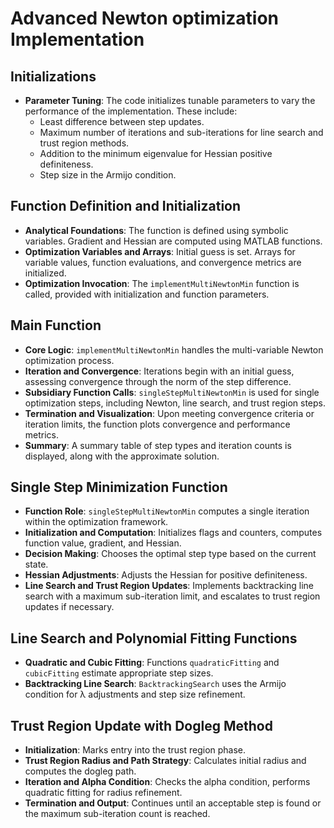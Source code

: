 # Advanced Newton optimization Implementation

## Initializations

- **Parameter Tuning**: The code initializes tunable parameters to vary the performance of the implementation. These include:
  - Least difference between step updates.
  - Maximum number of iterations and sub-iterations for line search and trust region methods.
  - Addition to the minimum eigenvalue for Hessian positive definiteness.
  - Step size in the Armijo condition.

## Function Definition and Initialization

- **Analytical Foundations**: The function is defined using symbolic variables. Gradient and Hessian are computed using MATLAB functions.
- **Optimization Variables and Arrays**: Initial guess is set. Arrays for variable values, function evaluations, and convergence metrics are initialized.
- **Optimization Invocation**: The `implementMultiNewtonMin` function is called, provided with initialization and function parameters.

## Main Function

- **Core Logic**: `implementMultiNewtonMin` handles the multi-variable Newton optimization process.
- **Iteration and Convergence**: Iterations begin with an initial guess, assessing convergence through the norm of the step difference.
- **Subsidiary Function Calls**: `singleStepMultiNewtonMin` is used for single optimization steps, including Newton, line search, and trust region steps.
- **Termination and Visualization**: Upon meeting convergence criteria or iteration limits, the function plots convergence and performance metrics.
- **Summary**: A summary table of step types and iteration counts is displayed, along with the approximate solution.

## Single Step Minimization Function

- **Function Role**: `singleStepMultiNewtonMin` computes a single iteration within the optimization framework.
- **Initialization and Computation**: Initializes flags and counters, computes function value, gradient, and Hessian.
- **Decision Making**: Chooses the optimal step type based on the current state.
- **Hessian Adjustments**: Adjusts the Hessian for positive definiteness.
- **Line Search and Trust Region Updates**: Implements backtracking line search with a maximum sub-iteration limit, and escalates to trust region updates if necessary.

## Line Search and Polynomial Fitting Functions

- **Quadratic and Cubic Fitting**: Functions `quadraticFitting` and `cubicFitting` estimate appropriate step sizes.
- **Backtracking Line Search**: `BacktrackingSearch` uses the Armijo condition for λ adjustments and step size refinement.

## Trust Region Update with Dogleg Method

- **Initialization**: Marks entry into the trust region phase.
- **Trust Region Radius and Path Strategy**: Calculates initial radius and computes the dogleg path.
- **Iteration and Alpha Condition**: Checks the alpha condition, performs quadratic fitting for radius refinement.
- **Termination and Output**: Continues until an acceptable step is found or the maximum sub-iteration count is reached.

